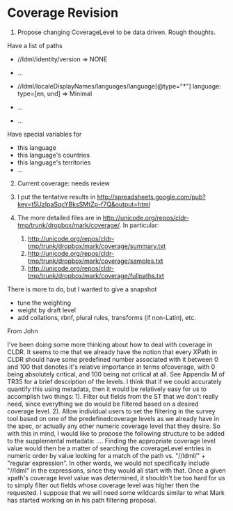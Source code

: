 # Coverage Revision

1. Propose changing CoverageLevel to be data driven. Rough thoughts.

Have a list of paths

- ​/​/ldml​/identity​/version => NONE

- ...

+ /​/ldml​/localeDisplayNames​/languages​/language\[@type="\*"\]
language:​type=​\[en, und\] => Minimal

+ ...

- ...

Have special variables for

*   this language
*   this language's countries
*   this language's territories
*   ...

2. Current coverage: needs review

1.  I put the tentative results in
    <http://spreadsheets.google.com/pub?key=t5UzIpaSqcYBksSMtZp-f7Q&output=html>
2.  The more detailed files are in
    <http://unicode.org/repos/cldr-tmp/trunk/dropbox/mark/coverage/>. In
    particular:
    1.  <http://unicode.org/repos/cldr-tmp/trunk/dropbox/mark/coverage/summary.txt>
    2.  <http://unicode.org/repos/cldr-tmp/trunk/dropbox/mark/coverage/samples.txt>
    3.  <http://unicode.org/repos/cldr-tmp/trunk/dropbox/mark/coverage/fullpaths.txt>

There is more to do, but I wanted to give a snapshot
- tune the weighting
- weight by draft level
- add collations, rbnf, plural rules, transforms (if non-Latin), etc.

From John

I've been doing some more thinking about how to deal with coverage in CLDR. It
seems to me that we already have the notion that every XPath in CLDR should have
some predefined number associated with it between 0 and 100 that denotes it's
relative importance in terms ofcoverage, with 0 being absolutely critical, and
100 being not critical at all. See Appendix M of TR35 for a brief description of
the levels. I think that if we could accurately quantify this using metadata,
then it would be relatively easy for us to accomplish two things:
1). Filter out fields from the ST that we don't really need, since everything we
do would be filtered based on a desired coverage level.
2). Allow individual users to set the filtering in the survey tool based on one
of the predefinedcoverage levels as we already have in the spec, or actually any
other numeric coverage level that they desire.
So with this in mind, I would like to propose the following structure to be
added to the supplemental metadata:
<coverageLevels>
<coverageLevel value="nn" match="regular expression"/>
<coverageLevel value="nn" match="another regular expression"/>
....
</coverageLevels>
Finding the appropriate coverage level value would then be a matter of searching
the coverageLevel entries in numeric order by value looking for a match of the
path vs. "//ldml/" + "regular expression". In other words, we would not
specifically include "//ldml" in the expressions, since they would all start
with that. Once a given xpath's coverage level value was determined, it
shouldn't be too hard for us to simply filter out fields whose coverage level
was higher then the requested. I suppose that we will need some wildcards
similar to what Mark has started working on in his path filtering proposal.

